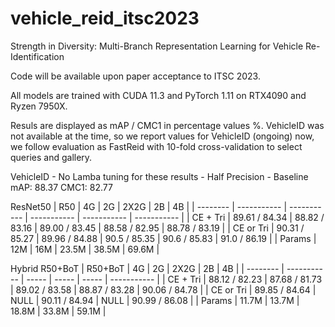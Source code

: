 # vehicle_reid_itsc2023
Strength in Diversity: Multi-Branch Representation Learning for
Vehicle Re-Identification

Code will be available upon paper acceptance to ITSC 2023.

All models are trained with CUDA 11.3 and PyTorch 1.11 on RTX4090 and Ryzen 7950X.

Resuls are displayed as mAP / CMC1 in percentage values %.
VehicleID was not available at the time, so we report values for VehicleID (ongoing) now, we follow evaluation as FastReid with 10-fold cross-validation to select queries and gallery.


VehicleID - No Lamba tuning for these results - Half Precision - Baseline mAP:  88.37 CMC1: 82.77


ResNet50 
| R50      | 4G          | 2G          | 2X2G        | 2B          | 4B          |
| -------- | ----------- | ----------- | ----------- | ----------- | ----------- |
| CE + Tri | 89.61 / 84.34 | 88.82 / 83.16 | 89.00 / 83.45 | 88.58 / 82.95 | 88.78 / 83.19 |
| CE or Tri |  90.31 / 85.27            | 89.96 / 84.88 | 90.5 / 85.35  | 90.6 / 85.83  | 91.0 / 86.19  |
| Params   | 12M         | 16M         | 23.5M       | 38.5M       | 69.6M       |

Hybrid R50+BoT
| R50+BoT  | 4G          | 2G    | 2X2G  | 2B    | 4B          |
| -------- | ----------- | ----- | ----- | ----- | ----------- |
| CE + Tri | 88.12 / 82.23 |  87.68 / 81.73      |  89.02 / 83.58      |  88.87 / 83.28      |  90.06 / 84.78            |
| CE or Tri | 89.85 / 84.64 | NULL  |  90.11 / 84.94     | NULL  | 90.99 / 86.08 |
| Params   | 11.7M       | 13.7M | 18.8M | 33.8M | 59.1M       |
